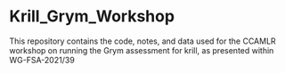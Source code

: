 # Krill_Grym_Workshop
This repository contains the code, notes, and data used for the CCAMLR workshop on running the Grym assessment for krill, as presented within WG-FSA-2021/39
